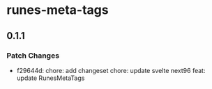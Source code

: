 # runes-meta-tags

## 0.1.1

### Patch Changes

- f29644d: chore: add changeset
  chore: update svelte next96
  feat: update RunesMetaTags
